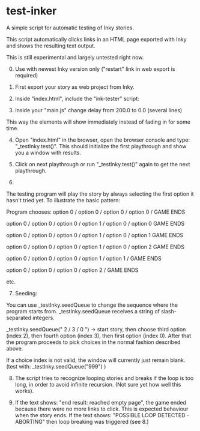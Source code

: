 # test-inker

A simple script for automatic testing of Inky stories.

This script automatically clicks links in an HTML page exported with Inky and shows the resulting text output.

This is still experimental and largely untested right now.

0. Use with newest Inky version only ("restart" link in web export is required)

1. First export your story as web project from Inky.

2. Inside "index.html", include the "ink-tester" script:

    <script src="ink-tester.js"></script>
    
    <script src="ink.js"></script>
    
    <script src="story.js"></script>
    
    <script src="main.js"></script>

3. Inside your "main.js" change delay from 200.0 to 0.0 (several lines)

  This way the elements will show immediately instead of fading in for some time.

4. Open "index.html" in the browser, open the browser console and type: "_testInky.test()". This should initialize the first playthrough and show you a window with results.

5. Click on next playthrough or run "_testInky.test()" again to get the next playthrough.

6.
The testing program will play the story by always selecting the first option it hasn't tried yet. To illustrate the basic pattern:

Program chooses:
option 0 / option 0 / option 0 / option 0 / GAME ENDS

option 0 / option 0 / option 0 / option 1 / option 0 / option 0 GAME ENDS

option 0 / option 0 / option 0 / option 1 / option 0 / option 1 GAME ENDS

option 0 / option 0 / option 0 / option 1 / option 0 / option 2 GAME ENDS

option 0 / option 0 / option 0 / option 1 / option 1 / GAME ENDS

option 0 / option 0 / option 0 / option 2 / GAME ENDS

etc.

7. Seeding:

You can use _testInky.seedQueue to change the sequence where the program starts from. _testInky.seedQueue receives a string of slash-separated integers.

_testInky.seedQueue(" 2 / 3 / 0 ")
  -> start story, then choose third option (index 2), then fourth option (index 3), then first option (index 0). After that the program proceeds to pick choices in the normal fashion described above.

If a choice index is not valid, the window will currently just remain blank. (test with: _testInky.seedQueue("999") )

8. The script tries to recognize looping stories and breaks if the loop is too long, in order to avoid infinite recursion. (Not sure yet how well this works).

9. If the text shows: "end result: reached empty page", the game ended because there were no more links to click. This is expected behaviour when the story ends. If the text shows: "POSSIBLE LOOP DETECTED - ABORTING" then loop breaking was triggered (see 8.)





